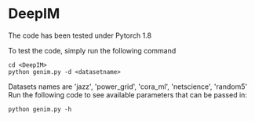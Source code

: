 # DeepIM

The code has been tested under Pytorch 1.8

To test the code, simply run the following command  
```
cd <DeepIM>
python genim.py -d <datasetname>
```
Datasets names are 'jazz', 'power_grid', 'cora_ml', 'netscience', 'random5'
Run the following code to see available parameters that can be passed in:  
```
python genim.py -h
```
